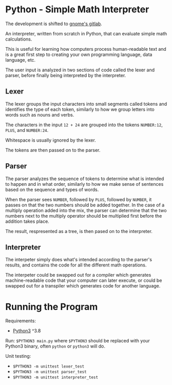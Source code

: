 # Python - Simple Math Interpreter

The development is shifted to [gnome's gitlab](https://gitlab.gnome.org/Ungedummt/MathInterpreter).

An interpreter, written from scratch in Python, that can evaluate simple math calculations.

This is useful for learning how computers process human-readable text and is a great first step to creating your own programming language, data language, etc.

The user input is analyzed in two sections of code called the lexer and parser, before finally being interpreted by the interpreter.

## Lexer

The lexer groups the input characters into small segments called tokens and identifies the type of each token, similarly to how we group letters into words such as nouns and verbs.

The characters in the input `12 + 24` are grouped into the tokens `NUMBER:12`, `PLUS`, and `NUMBER:24`.

Whitespace is usually ignored by the lexer.

The tokens are then passed on to the parser.

## Parser

The parser analyzes the sequence of tokens to determine what is intended to happen and in what order, similarly to how we make sense of sentences based on the sequence and types of words.

When the parser sees `NUMBER`, followed by `PLUS`, followed by `NUMBER`, it passes on that the two numbers should be added together. In the case of a multiply operation added into the mix, the parser can determine that the two numbers next to the multiply operator should be multiplied first before the addition takes place.

The result, respresented as a tree, is then pased on to the interpreter.

## Interpreter

The interpeter simply does what's intended according to the parser's results, and contains the code for all the different math operations.

The interpeter could be swapped out for a compiler which generates machine-readable code that your computer can later execute, or could be swapped out for a transpiler which generates code for another language.

# Running the Program

Requirements:
 - [Python3](https://www.python.org/downloads/) ^3.8

Run: `$PYTHON3 main.py` where `$PYTHON3` should be replaced with your Python3 binary, often `python` or `python3` will do.

Unit testing:

 - `$PYTHON3 -m unittest lexer_test`
 - `$PYTHON3 -m unittest parser_test`
 - `$PYTHON3 -m unittest interpreter_test`
 
